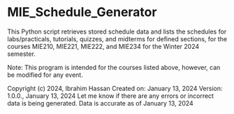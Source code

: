 # MIE_Schedule_Generator
This Python script retrieves stored schedule data and lists the schedules for labs/practicals, tutorials, quizzes, and midterms for defined sections, for the courses MIE210, MIE221, MIE222, and MIE234 for the Winter 2024 semester.

Note: This program is intended for the courses listed above, however, can be
      modified for any event.

Copyright (c) 2024, Ibrahim Hassan
Created on: January 13, 2024
Version: 1.0.0., January 13, 2024
Let me know if there are any errors or incorrect data is being generated.
Data is accurate as of January 13, 2024
